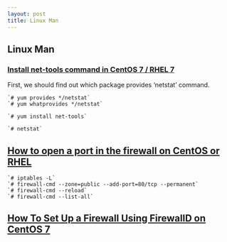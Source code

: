 ```yaml
---
layout: post
title: Linux Man
---
```


## Linux Man

### [Install net-tools command in CentOS 7 / RHEL 7](https://www.ostechnix.com/linux-troubleshooting-netstat-command-not-found-in-centos-7-rhel-7/)

First, we should find out which package provides ‘netstat’ command.

```
`# yum provides */netstat`
`# yum whatprovides */netstat`

`# yum install net-tools`

`# netstat`
```

## [How to open a port in the firewall on CentOS or RHEL](http://ask.xmodulo.com/open-port-firewall-centos-rhel.html)

```
`# iptables -L`
`# firewall-cmd --zone=public --add-port=80/tcp --permanent`
`# firewall-cmd --reload`
`# firewall-cmd --list-all`
```

## [How To Set Up a Firewall Using FirewallD on CentOS 7](https://www.digitalocean.com/community/tutorials/how-to-set-up-a-firewall-using-firewalld-on-centos-7)
